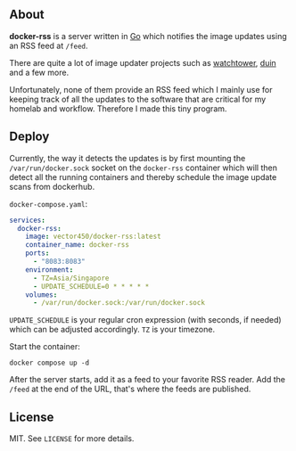 ## About

**docker-rss** is a server written in [Go](https://go.dev/) which notifies the image updates using an RSS feed at `/feed`.

There are quite a lot of image updater projects such as [watchtower](https://github.com/containrrr/watchtower/), [duin](https://github.com/crazy-max/duin) and a few more.

Unfortunately, none of them provide an RSS feed which I mainly use for keeping track of all the updates to the software that are critical for my homelab and workflow. Therefore I made this tiny program.

## Deploy

Currently, the way it detects the updates is by first mounting the `/var/run/docker.sock` socket on the `docker-rss` container which will then detect all the running containers and thereby schedule the image update scans from dockerhub.

`docker-compose.yaml`:

```YAML
services:
  docker-rss:
    image: vector450/docker-rss:latest
    container_name: docker-rss
    ports:
      - "8083:8083"
    environment:
      - TZ=Asia/Singapore
      - UPDATE_SCHEDULE=0 * * * * *
    volumes:
      - /var/run/docker.sock:/var/run/docker.sock
```

`UPDATE_SCHEDULE` is your regular cron expression (with seconds, if needed) which can be adjusted accordingly.
`TZ` is your timezone.

Start the container:

```
docker compose up -d
```

After the server starts, add it as a feed to your favorite RSS reader. Add the `/feed` at the end of the URL, that's where the feeds are published.

## License

MIT. See `LICENSE` for more details.

